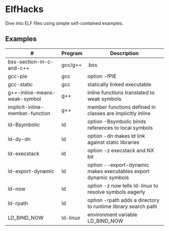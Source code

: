 # ElfHacks

Dive into ELF files using simple self-contained examples.

## Examples

| #                               | Program  | Description                                                       |
| -----------------------------   | -------- | ----------------------------------------------------------------- |
| bss-section-in-c-and-c++        | gcc/g++  | .bss                                                              |
| gcc-pie                         | gcc      | option -fPIE                                                      |
| gcc-static                      | gcc      | statically linked executable                                      |
| g++-inline-means-weak-symbol    | g++      | inline functions translated to weak symbols                       |
| implicit-inline-member-function | g++      | member functions defined in classes are implicitly inline         |
| ld-Bsymbolic                    | ld       | option -Bsymbolic binds references to local symbols               |
| ld-dy-dn                        | ld       | option -dn makes ld link against static libraries                 |
| ld-execstack                    | ld       | option -z execstack and NX bit                                    |
| ld-export-dynamic               | ld       | option --export-dynamic makes executables export dynamic symbols  |
| ld-now                          | ld       | option -z now tells ld-linux to resolve symbols eagerly           |
| ld-rpath                        | ld       | option -rpath adds a directory to runtime library search path     |
| LD\_BIND\_NOW                   | ld-linux | environment variable LD\_BIND\_NOW                                |
